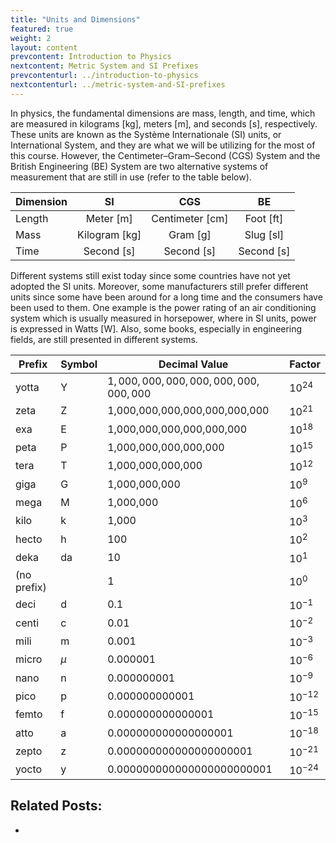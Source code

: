 ```yaml
---
title: "Units and Dimensions"
featured: true
weight: 2
layout: content
prevcontent: Introduction to Physics
nextcontent: Metric System and SI Prefixes
prevcontenturl: ../introduction-to-physics
nextcontenturl: ../metric-system-and-SI-prefixes
---
```




In physics, the fundamental dimensions are mass, length, and time, which are measured in kilograms [kg], meters [m], and seconds [s], respectively. These units are known as the Système Internationale (SI) units, or International System, and they are what we will be utilizing for the most of this course. However, the Centimeter–Gram–Second (CGS) System and the British Engineering (BE) System are two alternative systems of measurement that are still in use (refer to the table below).


| Dimension |      SI       |       CGS       |     BE     |
| --------- |:-------------:|:---------------:|:----------:|
| Length    |   Meter [m]   | Centimeter [cm] | Foot [ft]  |
| Mass      | Kilogram [kg] |    Gram [g]     | Slug [sl]  |
| Time      |  Second [s]   |   Second [s]    | Second [s] |


Different systems still exist today since some countries have not yet adopted the SI units. Moreover, some manufacturers still prefer different units since some have been around for a long time and the consumers have been used to them. One example is the power rating of an air conditioning system which is usually measured in horsepower, where in SI units, power is expressed in Watts [W]. Also, some books, especially in engineering fields, are still presented in different systems.




| Prefix | Symbol | Decimal Value                     | Factor    |
| ------ | ------ | --------------------------------- | --------- |
|yotta		|	Y 	| $1,000,000,000,000,000,000,000,000$ | $10^{24}$ |
|zeta		|	Z 	| 1,000,000,000,000,000,000,000 |  $10^{21}$ |
|exa		|	E 	| 1,000,000,000,000,000,000 |  $10^{18}$ |	
|peta		|	P 	| 1,000,000,000,000,000 |  $10^{15}$ |
|tera		|	T 	| 1,000,000,000,000 |  $10^{12}$ |	
|giga		|	G 	| 1,000,000,000 |  $10^{9}$ |	
|mega		|	M 	| 1,000,000 |  $10^{6}$ |
|kilo		|	k 	| 1,000 |  $10^{3}$ |
|hecto		|	h 	| 100 |  $10^{2}$ |
|deka		|	da	| 10 |  $10^{1}$ |
|(no prefix) |	 	| 1 | $10^0$ |
|deci		|	d 	|0.1	| $10^{-1}$ |
|centi		|	c 	|0.01 | $10^{-2}$ |
|mili		|	m 	|0.001 | $10^{-3}$ |
|micro		| $\mu$ |0.000001 | $10^{-6}$ |
|nano		|	n 	|0.000000001 | $10^{-9}$ |
|pico		|	p 	|0.000000000001 | $10^{-12}$ |
|femto		|	f 	|0.000000000000001 | $10^{-15}$ |
|atto		|	a 	|0.000000000000000001 | $10^{-18}$ |
|zepto		|	z 	|0.000000000000000000001 | $10^{-21}$ |
|yocto		|	y 	|0.000000000000000000000001 | $10^{-24}$ |


## Related Posts:
-


